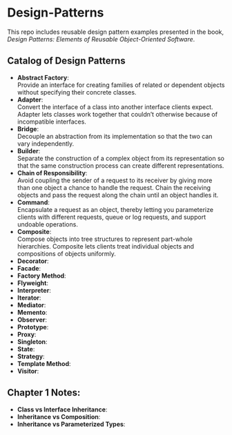 # Design-Patterns
This repo includes reusable design pattern examples presented in the book, *Design Patterns: Elements of Reusable Object-Oriented Software*.
## Catalog of Design Patterns
* __Abstract Factory__: <br> Provide an interface for creating families of related or dependent objects without specifying their concrete classes.
* __Adapter__: <br> Convert the interface of a class into another interface clients expect. Adapter lets classes work together that couldn’t otherwise because of incompatible interfaces.
* __Bridge__: <br> Decouple an abstraction from its implementation so that the two can vary independently.
* __Builder__: <br> Separate the construction of a complex object from its representation so that the same construction process can create different representations.
* __Chain of Responsibility__: <br> Avoid coupling the sender of a request to its receiver by giving more than one object a chance to handle the request. Chain the receiving objects and pass the request along the chain until an object handles it.
* __Command__: <br> Encapsulate a request as an object, thereby letting you parameterize clients with different requests, queue or log requests, and support undoable operations.
* __Composite__: <br> Compose objects into tree structures to represent part-whole hierarchies. Composite lets clients treat individual objects and compositions of objects uniformly.
* __Decorator__: <br> 
* __Facade__: <br> 
* __Factory Method__: <br> 
* __Flyweight__: <br> 
* __Interpreter__: <br> 
* __Iterator__: <br> 
* __Mediator__: <br> 
* __Memento__: <br> 
* __Observer__: <br> 
* __Prototype__: <br> 
* __Proxy__: <br> 
* __Singleton__: <br> 
* __State__: <br> 
* __Strategy__: <br> 
* __Template Method__: <br> 
* __Visitor__: <br>
## Chapter 1 Notes:
* __Class vs Interface Inheritance__: <br>
* __Inheritance vs Composition__: <br>
* __Inheritance vs Parameterized Types__: <br>
